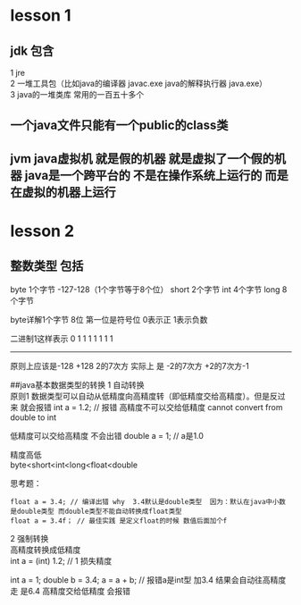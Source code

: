 # lesson 1
## jdk 包含
1 jre  
2 一堆工具包（比如java的编译器 javac.exe java的解释执行器 java.exe）  
3 java的一堆类库 常用的一百五十多个

## 一个java文件只能有一个public的class类

## jvm java虚拟机 就是假的机器 就是虚拟了一个假的机器 java是一个跨平台的 不是在操作系统上运行的 而是在虚拟的机器上运行 

# lesson 2
## 整数类型 包括
byte 1个字节 -127-128（1个字节等于8个位）
short 2个字节 
int 4个字节
long 8个字节  

byte详解1个字节 8位 第一位是符号位 0表示正 1表示负数 

二进制1这样表示
0 1 1 1 1 1 1 1
- - - - - - - -  
原则上应该是-128  +128 2的7次方
实际上 是  -2的7次方   +2的7次方-1

##java基本数据类型的转换
1 自动转换  
原则1 数据类型可以自动从低精度向高精度转（即低精度交给高精度）。但是反过来 就会报错
int a = 1.2; // 报错 高精度不可以交给低精度  cannot convert from double to int

低精度可以交给高精度 不会出错
double a = 1; // a是1.0

精度高低  
byte<short<int<long<float<double  

思考题：  
```
float a = 3.4; // 编译出错 why  3.4默认是double类型  因为：默认在java中小数是double类型 而double类型不能自动转换成float类型
float a = 3.4f； // 最佳实践 是定义float的时候 数值后面加个f
```

2 强制转换  
高精度转换成低精度  
int a = (int) 1.2; // 1 损失精度

int a = 1;
double b = 3.4;
a = a + b; // 报错a是int型 加3.4 结果会自动往高精度走 是6.4 高精度交给低精度 会报错
 
